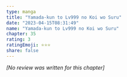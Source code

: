 ```yaml
---
type: manga
title: "Yamada-kun to Lv999 no Koi wo Suru"
date: "2023-04-15T08:31:49"
name: "Yamada-kun to Lv999 no Koi wo Suru"
chapter: 35
rating: 3
ratingEmoji: ⭐️⭐️⭐️
share: false
---
```


_[No review was written for this chapter]_
